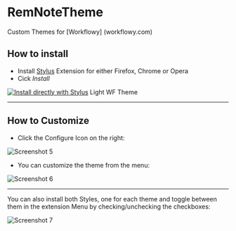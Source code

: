# RemNoteTheme

Custom Themes for [Workflowy] (workflowy.com)

## How to install

* Install [Stylus](https://add0n.com/stylus.html) Extension for either Firefox, Chrome or Opera
* Cick *Install*

[![Install directly with Stylus](https://img.shields.io/badge/Install%20directly%20with-Stylus-00adad.svg)](https://raw.githubusercontent.com/hodanli/WFtheme/main/light.user.css) Light WF Theme

---
## How to Customize

* Click the Configure Icon on the right:

![Screenshot 5](https://github.com/ethomasv/RemNoteTheme/blob/master/Screenshots/ConfigureIcon.jpg)

* You can customize the theme from the menu:

![Screenshot 6](https://github.com/ethomasv/RemNoteTheme/blob/master/Screenshots/CustomizationMenu.jpg)

---
You can also install both Styles, one for each theme and toggle between them in the extension Menu by checking/unchecking the checkboxes: 

![Screenshot 7](https://github.com/ethomasv/RemNoteTheme/blob/master/Screenshots/ThemeToggle.jpg)
